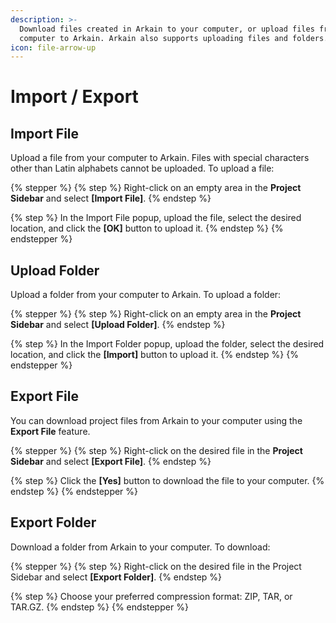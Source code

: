 ```yaml
---
description: >-
  Download files created in Arkain to your computer, or upload files from your
  computer to Arkain. Arkain also supports uploading files and folders.
icon: file-arrow-up
---
```


# Import / Export

## **Import File**

Upload a file from your computer to Arkain. Files with special characters other than Latin alphabets cannot be uploaded. To upload a file:

{% stepper %}
{% step %}
Right-click on an empty area in the **Project Sidebar** and select **\[Import File]**.
{% endstep %}

{% step %}
In the Import File popup, upload the file, select the desired location, and click the **\[OK]** button to upload it.
{% endstep %}
{% endstepper %}

## **Upload Folder** <a href="#export-file" id="export-file"></a>

Upload a folder from your computer to Arkain. To upload a folder:

{% stepper %}
{% step %}
Right-click on an empty area in the **Project Sidebar** and select **\[Upload Folder]**.
{% endstep %}

{% step %}
In the Import Folder popup, upload the folder, select the desired location, and click the **\[Import]** button to upload it.
{% endstep %}
{% endstepper %}

## **Export File** <a href="#export-file" id="export-file"></a>

You can download project files from Arkain to your computer using the **Export File** feature.

{% stepper %}
{% step %}
Right-click on the desired file in the **Project Sidebar** and select **\[Export File]**.
{% endstep %}

{% step %}
Click the **\[Yes]** button to download the file to your computer.
{% endstep %}
{% endstepper %}

## **Export Folder** <a href="#export-folder" id="export-folder"></a>

Download a folder from Arkain to your computer. To download:

{% stepper %}
{% step %}
Right-click on the desired file in the Project Sidebar and select **\[Export Folder]**.
{% endstep %}

{% step %}
Choose your preferred compression format: ZIP, TAR, or TAR.GZ.
{% endstep %}
{% endstepper %}

